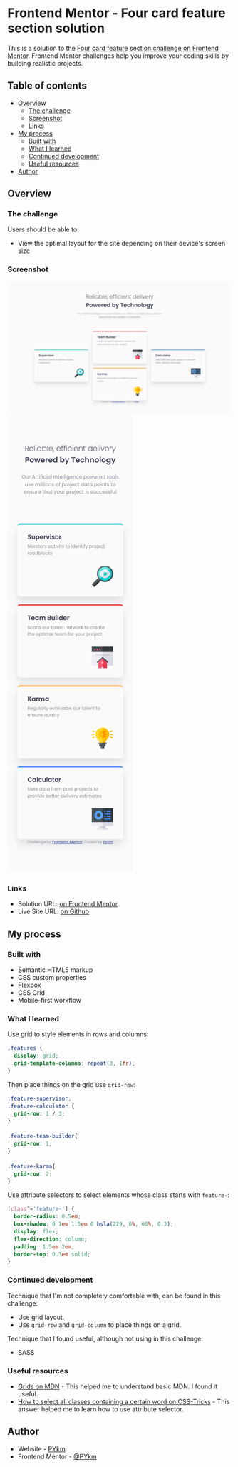 # Frontend Mentor - Four card feature section solution

This is a solution to the [Four card feature section challenge on Frontend Mentor](https://www.frontendmentor.io/challenges/four-card-feature-section-weK1eFYK). Frontend Mentor challenges help you improve your coding skills by building realistic projects.

## Table of contents

- [Overview](#overview)
  - [The challenge](#the-challenge)
  - [Screenshot](#screenshot)
  - [Links](#links)
- [My process](#my-process)
  - [Built with](#built-with)
  - [What I learned](#what-i-learned)
  - [Continued development](#continued-development)
  - [Useful resources](#useful-resources)
- [Author](#author)

## Overview

### The challenge

Users should be able to:

- View the optimal layout for the site depending on their device's screen size

### Screenshot

![](./screenshot_desktop.png)
![](./screenshot_mobile.png)

### Links

- Solution URL: [on Frontend Mentor](https://www.frontendmentor.io/solutions/four-card-feature-section-xT3SivNH9J)
- Live Site URL: [on Github](https://pykm.github.io/four-card-feature-section/)

## My process

### Built with

- Semantic HTML5 markup
- CSS custom properties
- Flexbox
- CSS Grid
- Mobile-first workflow

### What I learned

Use grid to style elements in rows and columns:

```css
.features {
  display: grid;
  grid-template-columns: repeat(3, 1fr);
}
```

Then place things on the grid use `grid-row`:

```css
.feature-supervisor,
.feature-calculator {
  grid-row: 1 / 3;
}

.feature-team-builder{
  grid-row: 1;
}

.feature-karma{
  grid-row: 2;
}
```

Use attribute selectors to select elements whose class starts with `feature-`:

```css
[class^='feature-'] {
  border-radius: 0.5em;
  box-shadow: 0 1em 1.5em 0 hsla(229, 6%, 66%, 0.3);
  display: flex;
  flex-direction: column;
  padding: 1.5em 2em;
  border-top: 0.3em solid;
}
```

### Continued development

Technique that I'm not completely comfortable with, can be found in this challenge:
- Use grid layout.
- Use `grid-row` and `grid-column` to place things on a grid.

Technique that I found useful, although not using in this challenge:
- SASS

### Useful resources

- [Grids on MDN](https://developer.mozilla.org/en-US/docs/Learn/CSS/CSS_layout/Grids) - This helped me to understand basic MDN. I found it useful.
- [How to select all classes containing a certain word on CSS-Tricks](https://css-tricks.com/forums/topic/select-all-classes-containing-a-word/#:~:text=You%20can%20use%20an%20attribute%20selector%20where%20the,all%20elements%20with%20a%20class%20beginning%20with%20icon) - This answer helped me to learn how to use attribute selector.

## Author

- Website - [PYkm](https://pykm.github.io/)
- Frontend Mentor - [@PYkm](https://www.frontendmentor.io/profile/PYkm)
